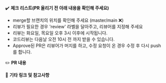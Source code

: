 :heavy_check_mark: **체크 리스트(PR 올리기 전 아래 내용을 확인해 주세요)**

- merge할 브랜치의 위치를 확인해 주세요 (master/main :x:)
- 리뷰가 필요한 경우 'review' 라벨을 달아주고, 리뷰어를 지정해 주세요
- 리뷰는 화요일, 목요일 오후 3시 이후에 시작됩니다.
- 코드리뷰는 다음날 오전 10시 전 까지 받을 수 있습니다.
- Approve된 PR은 리뷰어가 머지를 하고, 수정 요청이 온 경우 수정 후 다시 push 를 합니다.
  <br>

:pencil2: **PR 내용**
<br>

:guitar: **기타 링크 및 참고사항**
<br>
